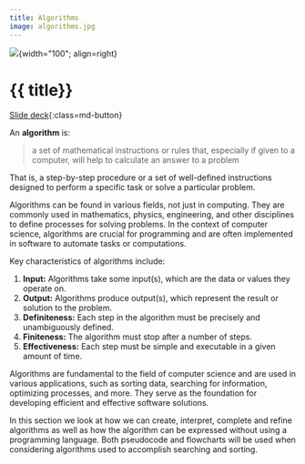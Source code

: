 ```yaml
---
title: Algorithms
image: algorithms.jpg
---
```


![](../../assets/images/topics/{{image}}){width="100"; align=right}

# {{ title}}

[Slide deck](./slides/algorithms_slides.pdf){:class=md-button}

An **algorithm** is:

> a set of mathematical instructions or rules that, especially if given to a computer, will help to calculate an answer to a problem

That is, a step-by-step procedure or a set of well-defined instructions designed to perform a specific task or solve a particular problem. 

Algorithms can be found in various fields, not just in computing. They are commonly used in mathematics, physics, engineering, and other disciplines to define processes for solving problems. In the context of computer science, algorithms are crucial for programming and are often implemented in software to automate tasks or computations.

Key characteristics of algorithms include:

1. **Input:** Algorithms take some input(s), which are the data or values they operate on.
2. **Output:** Algorithms produce output(s), which represent the result or solution to the problem.
3. **Definiteness:** Each step in the algorithm must be precisely and unambiguously defined.
4. **Finiteness:** The algorithm must stop after a number of steps.
5. **Effectiveness:** Each step must be simple and executable in a given amount of time.

Algorithms are fundamental to the field of computer science and are used in various applications, such as sorting data, searching for information, optimizing processes, and more. They serve as the foundation for developing efficient and effective software solutions.

In this section we look at how we can create, interpret, complete and refine algorithms as well as how the algorithm can be expressed without using a programming language.  Both pseudocode and flowcharts will be used when considering algorithms used to accomplish searching and sorting.


 <!-- The principles of computational thinking are foundational concepts that help individuals approach and solve problems in a way that a computer could execute. These principles are essential in computer science and can be applied to a wide range of problems. Here's an explanation of each: -->

<!-- Abstraction: -->

<!-- Definition: Abstraction involves simplifying complex systems by focusing on the essential details while ignoring unnecessary information. -->
<!-- In Practice: In programming and problem-solving, abstraction means breaking down a problem into its key components and representing them in a way that hides unnecessary details. For example, when writing code, you might create functions or classes that encapsulate specific tasks, allowing you to work with higher-level concepts without getting bogged down in the intricacies of every detail. -->
<!-- Decomposition: -->

<!-- Definition: Decomposition is the process of breaking down a problem or system into smaller, more manageable parts. -->
<!-- In Practice: When faced with a complex problem, decomposing it helps in tackling smaller sub-problems individually. This makes it easier to understand, solve, and implement each part. For instance, if you were building a software application, you might decompose it into modules or functions, each handling a specific aspect of the overall functionality. Decomposition facilitates collaboration as different team members can work on different parts simultaneously. -->
<!-- Algorithmic Thinking: -->

<!-- Definition: Algorithmic thinking involves designing and expressing solutions as a sequence of steps or instructions that can be followed to achieve a specific goal. -->
<!-- In Practice: Algorithms are step-by-step procedures or formulas for solving problems. Algorithmic thinking is crucial in computer science because it helps in developing efficient and effective solutions. When solving a problem, one needs to think about the logical steps that lead from the input to the desired output. This can involve using conditional statements, loops, and other programming constructs to create a well-defined process. Developing algorithmic thinking skills enables a person to approach problem-solving systematically. -->
<!-- In summary, these principles collectively contribute to a structured and systematic approach to problem-solving in computer science. Abstraction helps in managing complexity, decomposition breaks down problems into manageable parts, and algorithmic thinking allows for the design and implementation of step-by-step solutions. These principles are not only fundamental to computer science but are also applicable in various fields where systematic problem-solving is required. -->

<!-- Identify the Inputs, Processes, and Outputs for a Problem: -->

<!-- Inputs: These are the data or information that a program receives from the user, sensors, or other sources. Inputs are the starting point for any computation. -->
<!-- Processes: Processes refer to the actions or calculations that are performed on the input data to produce some result. These are the steps the program takes to transform the inputs into the desired outputs. -->
<!-- Outputs: Outputs are the results or information produced by the program after processing the input. They represent the end result of the computation. -->
<!-- Structure Diagrams: -->

<!-- Definition: Structure diagrams are visual representations that show the organization and relationships between different parts of a program or system. They help in understanding the overall structure and flow of a solution. -->
<!-- In Practice: In a structure diagram, you might use shapes or boxes to represent different modules, functions, or components of a program, and lines or arrows to show how they are connected or interact with each other. It provides a high-level view of the program's structure. -->
<!-- Create, Interpret, Correct, Complete, and Refine Algorithms: -->

<!-- Pseudocode: Pseudocode is a way of expressing algorithms in a high-level, human-readable format. It's not tied to a specific programming language but helps in outlining the logical steps of a solution. -->
<!-- Flowcharts: Flowcharts are visual representations of algorithms using different shapes to represent actions, decisions, and loops. Arrows indicate the flow of control between these elements. -->
<!-- Reference Language/High-Level Programming Language: This involves writing the algorithm in a specific programming language. The language used depends on the student's familiarity with programming languages covered in their course. -->
<!-- Identify Common Errors: -->

<!-- Definition: Common errors refer to mistakes or issues that often occur in programming. Identifying and understanding these errors is crucial for writing reliable and error-free code. -->
<!-- Examples: Common errors include syntax errors (errors in the code structure), logic errors (flaws in the algorithm leading to incorrect results), and runtime errors (errors that occur during program execution). -->
<!-- Trace Tables: -->

<!-- Definition: Trace tables are used to manually trace the execution of a program, step by step. They help in understanding how the values of variables change as the program runs. -->
<!-- In Practice: Students use trace tables to track the values of variables at different points in the program, aiding in identifying errors or understanding the flow of control. -->
<!-- In summary, these concepts are fundamental for a student in GCSE Computer Science, providing tools and methodologies for problem-solving, algorithm design, and program analysis. Understanding these concepts is crucial for building a solid foundation in computer science. -->




